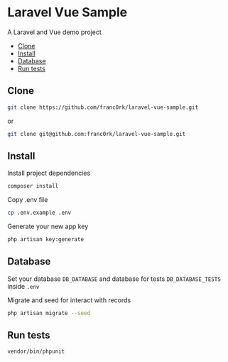 # Laravel Vue Sample

A Laravel and Vue demo project

- [Clone](#clone)
- [Install](#install)
- [Database](#database)
- [Run tests](#run-tests)

## Clone

``` bash
git clone https://github.com/franc0rk/laravel-vue-sample.git
```
or
``` bash
git clone git@github.com:franc0rk/laravel-vue-sample.git
```

## Install

Install project dependencies
``` bash
composer install
```
Copy .env file
``` bash
cp .env.example .env
```
Generate your new app key
``` bash
php artisan key:generate
```


## Database
Set your database `DB_DATABASE` and database for tests `DB_DATABASE_TESTS` inside `.env`

Migrate and seed for interact with records
``` bash
php artisan migrate --seed
```

## Run tests
``` bash
vendor/bin/phpunit
```
